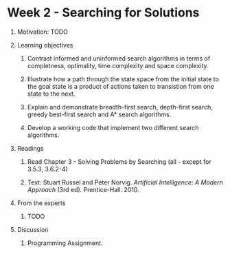 # Week 2 - Searching for Solutions

1. Motivation: TODO

1. Learning objectives

    1. Contrast informed and uninformed search algorithms in terms of completness, optimality, time complexity and space complexity.

    1. Illustrate how a path through the state space from the initial state to the goal state is a product of actions taken to transistion from one state to the next.
    
    1. Explain and demonstrate breadth-first search, depth-first search, greedy best-first search and A* search algorithms.   

    1. Develop a working code that implement two different search algorithms.  

1. Readings
    1.  Read Chapter 3 - Solving Problems by Searching (all - except for 3.5.3, 3.6.2-4)

    1.  Text: Stuart Russel and Peter Norvig. _Artificial Intelligence: A Modern Approach_ (3rd ed). Prentice-Hall. 2010.

1. From the experts

    1.  TODO

1. Discussion

    1. Programming Assignment.    
